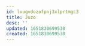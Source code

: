 ```yaml
---
id: lvugvduzofpnj3xlprtmgc3
title: Juzo
desc: ''
updated: 1651830699530
created: 1651830699530
---
```


